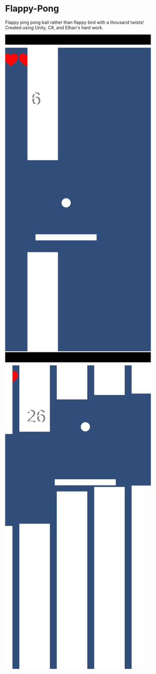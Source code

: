 # Flappy-Pong
Flappy ping pong ball rather than flappy bird with a thousand twists!
Created using Unity, C#, and Ethan's hard work.

![demo](stage1.jpg)
![demo](stage2.jpg)
